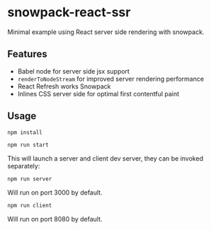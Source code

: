 # snowpack-react-ssr

Minimal example using React server side rendering with snowpack.

## Features

- Babel node for server side jsx support
- `renderToNodeStream` for improved server rendering performance
- React Refresh works Snowpack
- Inlines CSS server side for optimal first contentful paint

## Usage

```sh
npm install
```

```sh
npm run start
```

This will launch a server and client dev server, they can be invoked separately:

```sh
npm run server
```

Will run on port 3000 by default.

```sh
npm run client
```

Will run on port 8080 by default.
